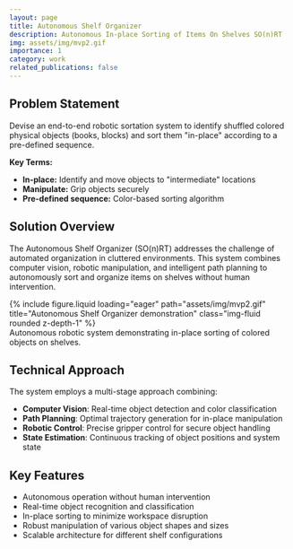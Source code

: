 ```yaml
---
layout: page
title: Autonomous Shelf Organizer
description: Autonomous In-place Sorting of Items On Shelves SO(n)RT
img: assets/img/mvp2.gif
importance: 1
category: work
related_publications: false
---
```


## Problem Statement

Devise an end-to-end robotic sortation system to identify shuffled colored physical objects (books, blocks) and sort them "in-place" according to a pre-defined sequence.

**Key Terms:**
- **In-place:** Identify and move objects to "intermediate" locations
- **Manipulate:** Grip objects securely  
- **Pre-defined sequence:** Color-based sorting algorithm

## Solution Overview

The Autonomous Shelf Organizer (SO(n)RT) addresses the challenge of automated organization in cluttered environments. This system combines computer vision, robotic manipulation, and intelligent path planning to autonomously sort and organize items on shelves without human intervention.

<div class="row">
    <div class="col-sm mt-3 mt-md-0">
        {% include figure.liquid loading="eager" path="assets/img/mvp2.gif" title="Autonomous Shelf Organizer demonstration" class="img-fluid rounded z-depth-1" %}
    </div>
</div>
<div class="caption">
    Autonomous robotic system demonstrating in-place sorting of colored objects on shelves.
</div>

## Technical Approach

The system employs a multi-stage approach combining:

- **Computer Vision**: Real-time object detection and color classification
- **Path Planning**: Optimal trajectory generation for in-place manipulation
- **Robotic Control**: Precise gripper control for secure object handling
- **State Estimation**: Continuous tracking of object positions and system state

## Key Features

- Autonomous operation without human intervention
- Real-time object recognition and classification
- In-place sorting to minimize workspace disruption
- Robust manipulation of various object shapes and sizes
- Scalable architecture for different shelf configurations

